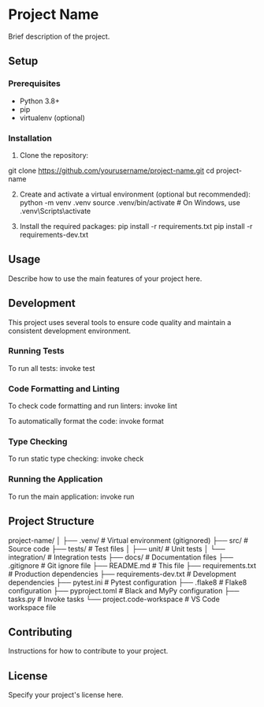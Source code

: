 # Project Name

Brief description of the project.

## Setup

### Prerequisites

- Python 3.8+
- pip
- virtualenv (optional)

### Installation

1. Clone the repository:

git clone https://github.com/yourusername/project-name.git
cd project-name

2. Create and activate a virtual environment (optional but recommended):
python -m venv .venv
source .venv/bin/activate  # On Windows, use .venv\Scripts\activate

3. Install the required packages:
pip install -r requirements.txt
pip install -r requirements-dev.txt

## Usage

Describe how to use the main features of your project here.

## Development

This project uses several tools to ensure code quality and maintain a consistent development environment.

### Running Tests

To run all tests:
invoke test

### Code Formatting and Linting

To check code formatting and run linters:
invoke lint

To automatically format the code:
invoke format

### Type Checking

To run static type checking:
invoke check

### Running the Application

To run the main application:
invoke run

## Project Structure
project-name/
│
├── .venv/                  # Virtual environment (gitignored)
├── src/                    # Source code
├── tests/                  # Test files
│   ├── unit/               # Unit tests
│   └── integration/        # Integration tests
├── docs/                   # Documentation files
├── .gitignore              # Git ignore file
├── README.md               # This file
├── requirements.txt        # Production dependencies
├── requirements-dev.txt    # Development dependencies
├── pytest.ini              # Pytest configuration
├── .flake8                 # Flake8 configuration
├── pyproject.toml          # Black and MyPy configuration
├── tasks.py                # Invoke tasks
└── project.code-workspace  # VS Code workspace file

## Contributing

Instructions for how to contribute to your project.

## License

Specify your project's license here.